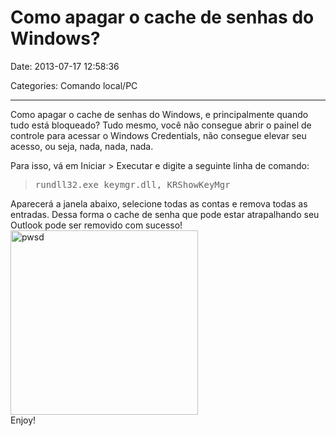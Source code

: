 # Como apagar o cache de senhas do Windows?

Date: 2013-07-17 12:58:36

Categories: Comando local/PC

---

<p>Como apagar o cache de senhas do Windows, e principalmente quando tudo está bloqueado? Tudo mesmo, você não consegue abrir o painel de controle para acessar o Windows Credentials, não consegue elevar seu acesso, ou seja, nada, nada, nada.</p>
<p>Para isso, vá em Iniciar &gt; Executar e digite a seguinte linha de comando:</p>
<blockquote>
<pre id="imcontent">rundll32.exe keymgr.dll, KRShowKeyMgr</pre>
</blockquote>
<div>Aparecerá a janela abaixo, selecione todas as contas e remova todas as entradas. Dessa forma o cache de senha que pode estar atrapalhando seu Outlook pode ser removido com sucesso!</div>
<div></div>
<div><a href="http://solucoesms.com.br/wp-content/uploads/2013/07/pwsd.png"><img loading="lazy" decoding="async" class="aligncenter size-medium wp-image-67" src="http://solucoesms.com.br/wp-content/uploads/2013/07/pwsd-300x295.png" alt="pwsd" width="300" height="295" /></a></div>
<div></div>
<div>Enjoy!</div>
